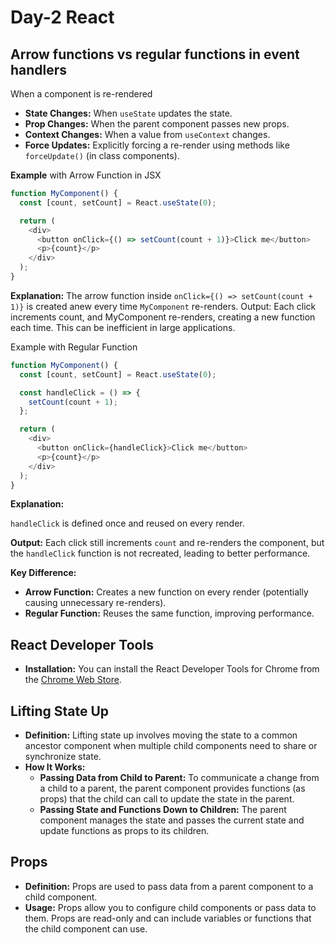 # Day-2 React

## Arrow functions vs regular functions in event handlers

When a component is re-rendered

- **State Changes:** When `useState` updates the state.
- **Prop Changes:** When the parent component passes new props.
- **Context Changes:** When a value from `useContext` changes.
- **Force Updates:** Explicitly forcing a re-render using methods like `forceUpdate()` (in class components).

**Example** with Arrow Function in JSX

```javascript
function MyComponent() {
  const [count, setCount] = React.useState(0);

  return (
    <div>
      <button onClick={() => setCount(count + 1)}>Click me</button>
      <p>{count}</p>
    </div>
  );
}
```

**Explanation:**
The arrow function inside `onClick={() => setCount(count + 1)}` is created anew every time `MyComponent` re-renders.
Output: Each click increments count, and MyComponent re-renders, creating a new function each time. This can be inefficient in large applications.

Example with Regular Function

```javascript
function MyComponent() {
  const [count, setCount] = React.useState(0);

  const handleClick = () => {
    setCount(count + 1);
  };

  return (
    <div>
      <button onClick={handleClick}>Click me</button>
      <p>{count}</p>
    </div>
  );
}
```

**Explanation:**

`handleClick` is defined once and reused on every render.

**Output:** Each click still increments `count` and re-renders the component, but the `handleClick` function is not recreated, leading to better performance.

**Key Difference:**

- **Arrow Function:** Creates a new function on every render (potentially causing unnecessary re-renders).
- **Regular Function:** Reuses the same function, improving performance.

## React Developer Tools

- **Installation:** You can install the React Developer Tools for Chrome from the [Chrome Web Store](https://chromewebstore.google.com/detail/react-developer-tools/fmkadmapgofadopljbjfkapdkoienihi?pli=1).

## Lifting State Up

- **Definition:** Lifting state up involves moving the state to a common ancestor component when multiple child components need to share or synchronize state.
- **How It Works:**
  - **Passing Data from Child to Parent:** To communicate a change from a child to a parent, the parent component provides functions (as props) that the child can call to update the state in the parent.
  - **Passing State and Functions Down to Children:** The parent component manages the state and passes the current state and update functions as props to its children.

## Props

- **Definition:** Props are used to pass data from a parent component to a child component.
- **Usage:** Props allow you to configure child components or pass data to them. Props are read-only and can include variables or functions that the child component can use.
